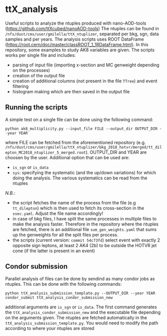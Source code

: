 # ttX_analysis
Useful scripts to analyze the ntuples produced with nano-AOD-tools (https://github.com/ttXcubed/nanoAOD-tools)
The ntuples can be found in ```/nfs/dust/cms/user/gmilella/ttX_ntuplizer```, separated per bkg, sgn, data samples and per years. 
The analysis scripts uses ROOT DataFrame (https://root.cern/doc/master/classROOT_1_1RDataFrame.html). In this repository, some examples to study AK8 variables are given. 
The scripts works per single file and includes:
* parsing of input file (importing x-section and MC genweight depending on the processes)
* creation of the output file
* creation of additional columns (not present in the file `TTree`) and event filtering
* histogram making which are then saved in the output file

## Running the scripts
A simple test on a single file can be done using the following command: 
```
python ak8_multiplicity.py --input_file FILE --output_dir OUTPUT_DIR --year YEAR
```
where FILE can be fetched from the aforementioned repository (e.g. `/nfs/dust/cms/user/gmilella/ttX_ntuplizer/bkg_2018_hotvr/merged/tt_dilepton_MC2018_ntuplizer_5_merged.root`). OUTPUT_DIR and YEAR are choosen by the user.
Additional option that can be used are:
* `is_sgn` or `is_data`
* `sys`: specifying the systematic (and the up/down variations) for which doing the analysis. 
The various systematics can be read from the ntuples

*N.B.*: 
* the script fetches the name of the process from the file (e.g `tt_dilepton`) which is then used to fetch its cross-section in the `xsec.yaml`.
Adjust the file name accordingly!
* in case of bkg files, I have split the same processes in multiple files to make the analysis faster. Therefore in the repository where the ntuples are fetched, there is an additional file `sum_gen_weights.yaml` that sums up the genweights for all the split files per process. 
* the scripts (current version: `commit 54c73fd`) select event with exactly 2 opposite sign leptons, at least 2 AK4 (2b) to be outside the HOTVR jet cone (if the latter is present in an event)

## Condor submission
Parallel analysis of files can be done by sendind as many condor jobs as ntuples. This can be done with the following commands:
```
python ttX_analysis_submission_template.py --OUTPUT_DIR --year YEAR
condor_submit ttX_analysis_condor_submission_new
```
additional arguments are `is_sgn` or `is_data`. 
The first command generates the `ttX_analysis_condor_submission_new` and the executable file depending on the arguments given. 
The ntuples are fetched automatically in the `ttX_analysis_submission_template.py`. You would need to modify the path according to where your ntuples are stored

